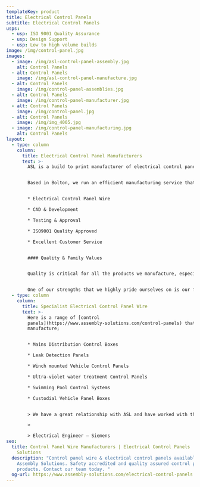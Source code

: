 ```yaml
---
templateKey: product
title: Electrical Control Panels
subtitle: Electrical Control Panels
usps:
  - usp: ISO 9001 Quality Assurance
  - usp: Design Support
  - usp: Low to high volume builds
image: /img/control-panel.jpg
images:
  - image: /img/asl-control-panel-assembly.jpg
    alt: Control Panels
  - alt: Control Panels
    image: /img/asl-control-panel-manufacture.jpg
  - alt: Control Panels
    image: /img/control-panel-assemblies.jpg
  - alt: Control Panels
    image: /img/control-panel-manufacturer.jpg
  - alt: Control Panels
    image: /img/control-panel.jpg
  - alt: Control Panels
    image: /img/img_4005.jpg
  - image: /img/control-panel-manufacturing.jpg
    alt: Control Panels
layout:
  - type: column
    column:
      title: Electrical Control Panel Manufacturers
      text: >-
        ASL is a build to print manufacturer of electrical control panels.


        Based in Bolton, we run an efficient manufacturing service that covers a range of control panel types, from small simple box build to highly complex panel build assembly.


        * Electrical Control Panel Wire

        * CAD & Development 

        * Testing & Approval

        * ISO9001 Quality Approved

        * Excellent Customer Service


        #### Quality & Family Values


        Quality is critical for all the products we manufacture, especially [control panels](https://www.assembly-solutions.com/control-panels). Delivering into industries including Nuclear and Utilities means that we have to take extra care to produce quality products that are 100% reliable under their conditions.   Our control panel wire and instruments are quality assured to provide our customers with reliable and effective products. 


        One of our strengths that we highly pride ourselves on is our family values. As a family-run business owned by the second generation, we are passionate about maintaining a happy and healthy workforce, and also building close partnerships with our customers.
  - type: column
    column:
      title: Specialist Electrical Control Panel Wire
      text: >-
        Here is a range of [control
        panels](https://www.assembly-solutions.com/control-panels) that we
        manufacture;


        * Mains Distribution Control Boxes

        * Leak Detection Panels

        * Winch mounted Vehicle Control Panels

        * Ultra-violet water treatment Control Panels

        * Swimming Pool Control Systems

        * Custodial Vehicle Panel Boxes


        > We have a great relationship with ASL and have worked with them for many years, simply because they continue to deliver quality products. Being a well-established business, we have trusted them from start and appreciate their knowledge staff, who have gone above and beyond to help with technical design.

        >

        > Electrical Engineer – Siemens
seo:
  title: Control Panel Wire Manufacturers | Electrical Control Panels | Assembly
    Solutions
  description: "Control panel wire & electrical control panels available from
    Assembly Solutions. Safety accredited and quality assured control panel wire
    products. Contact our team today. "
  og-url: https://www.assembly-solutions.com/electrical-control-panels
---
```

